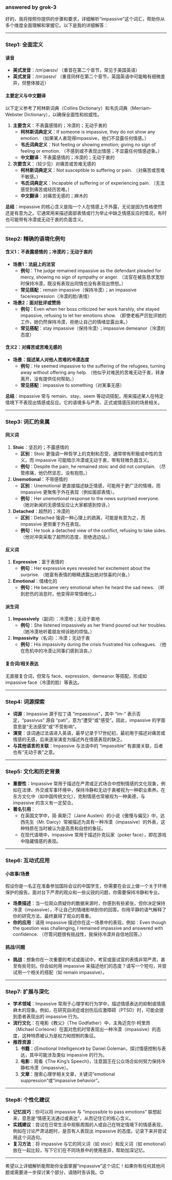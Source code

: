 ### answered by grok-3
好的，我将按照你提供的步骤和要求，详细解析“impassive”这个词汇，帮助你从多个维度全面理解和掌握它。以下是我的详细解答：

---

### Step1: 全面定义

#### 读音
- **美式发音**：/ɪmˈpæsɪv/ （重音在第二个音节，常见于美国英语）
- **英式发音**：/ɪmˈpasɪv/ （重音同样在第二个音节，英国英语中可能略有细微差异，但整体接近）

#### 主要定义与中文翻译
以下定义参考了柯林斯词典（Collins Dictionary）和韦氏词典（Merriam-Webster Dictionary），以确保全面性和权威性。

1. **主要含义**：不表露感情的；冷漠的；无动于衷的
   - **柯林斯词典定义**：If someone is impassive, they do not show any emotion. （如果某人表现得impassive，他们不显露任何情感。）
   - **韦氏词典定义**：Not feeling or showing emotion; giving no sign of feeling or emotion. （不感到或不表现出情感；不显露任何情感迹象。）
   - **中文翻译**：不表露感情的；冷漠的；无动于衷的
2. **次要含义**：（较少见）对痛苦或苦难无感的
   - **柯林斯词典定义**：Not susceptible to suffering or pain. （对痛苦或苦难不敏感。）
   - **韦氏词典定义**：Incapable of suffering or of experiencing pain. （无法感受到痛苦或经历苦难。）
   - **中文翻译**：对痛苦无感的；麻木的

**总结**：impassive 的核心含义是指一个人在情感上不外露，无论是因为性格使然还是有意为之。它通常用来描述面部表情或行为举止中缺乏情感反应的情况，有时也可能带有冷漠或无动于衷的负面含义。

---

### Step2: 精确的语境化例句

#### 含义1：不表露感情的；冷漠的；无动于衷的
- **场景1：法庭上的法官**
  - **例句**：The judge remained impassive as the defendant pleaded for mercy, showing no sign of sympathy or anger. （法官在被告恳求宽恕时保持冷漠，既没有表现出同情也没有表现出愤怒。）
  - **常见搭配**：remain impassive（保持冷漠）；an impassive face/expression（冷漠的脸/表情）
- **场景2：面对批评或赞扬**
  - **例句**：Even when her boss criticized her work harshly, she stayed impassive, refusing to let her emotions show. （即使老板严厉批评她的工作，她仍然保持冷漠，拒绝让自己的情绪显露出来。）
  - **常见搭配**：stay impassive（保持冷漠）；impassive demeanor（冷漠的态度）

#### 含义2：对痛苦或苦难无感的
- **场景：描述某人对他人苦难的冷漠态度**
  - **例句**：He seemed impassive to the suffering of the refugees, turning away without offering any help. （他似乎对难民的苦难无动于衷，转身离开，没有提供任何帮助。）
  - **常见搭配**：impassive to something（对某事无感）

**总结**：impassive 常与 remain、stay、seem 等动词搭配，用来描述某人在特定情境下不表现出情感或反应。它的语境多与严肃、正式或情感压抑的场景相关。

---

### Step3: 词汇的亲属

#### 同义词
1. **Stoic**：坚忍的；不露感情的
   - **区别**：Stoic 更强调一种哲学上的克制和忍受，通常带有积极或中性的含义，而 impassive 可能暗示冷漠或无动于衷，带有轻微负面含义。
   - **例句**：Despite the pain, he remained stoic and did not complain. （尽管疼痛，他仍然坚忍，没有抱怨。）
2. **Unemotional**：不带感情的
   - **区别**：Unemotional 更直接描述缺乏情感，可能用于更广泛的情境，而 impassive 更聚焦于外在表现（例如面部表情）。
   - **例句**：Her unemotional response to the news surprised everyone. （她对新闻的无感情反应让大家都感到惊讶。）
3. **Detached**：超然的；冷漠的
   - **区别**：Detached 强调一种心理上的疏离，可能是有意为之，而 impassive 更侧重于外在表现。
   - **例句**：He took a detached view of the conflict, refusing to take sides. （他对冲突采取了超然的态度，拒绝选边站。）

#### 反义词
1. **Expressive**：富于表情的
   - **例句**：Her expressive eyes revealed her excitement about the surprise. （她富有表情的眼睛透露出她对惊喜的兴奋。）
2. **Emotional**：情绪化的
   - **例句**：He became very emotional when he heard the sad news. （听到悲伤的消息时，他变得非常情绪化。）

#### 派生词
1. **Impassively**（副词）：冷漠地；无动于衷地
   - **例句**：She listened impassively as her friend poured out her troubles. （她冷漠地听着朋友倾诉她的烦恼。）
2. **Impassivity**（名词）：冷漠；无动于衷
   - **例句**：His impassivity during the crisis frustrated his colleagues. （他在危机中的冷漠让同事们感到沮丧。）

#### 复合词/相关表达
无直接复合词，但常与 face、expression、demeanor 等搭配，形成如 impassive face（冷漠的脸）等表达。

---

### Step4: 词源探索

- **词源**：Impassive 源于拉丁语 “impassivus”，其中 “im-” 表示否定，“passivus” 源自 “pati”，意为“遭受”或“感受”。因此，impassive 的字面意思是“无法感受”或“不受影响”。
- **演变**：该词通过法语进入英语，最早记录于17世纪初，最初用于描述对痛苦或情感的无感，后来逐渐演变为描述外在情感表现的缺乏。
- **与其他语言的关联**：Impassive 与法语中的 “impassible” 有直接关联，后者也有“无动于衷”之意。

---

### Step5: 文化和历史背景

- **重要性**：Impassive 常用于描述在严肃或正式场合中控制情感的文化现象，例如在法律、外交或军事环境中，保持冷静和无动于衷被视为一种职业素养。在东方文化中（如中国传统文化），克制情感也常被视为一种美德，与 impassive 的含义有一定契合。
- **著名引用**：
  - 在英国文学中，简·奥斯汀（Jane Austen）的小说《傲慢与偏见》中，达西先生（Mr. Darcy）常被描述为具有一种冷漠（impassive）的外表，这种特质在当时被认为是高贵和自控的象征。
  - 在现代语境中，impassive 常用于描述扑克玩家（poker face），即在游戏中隐藏情感的表现。

---

### Step6: 互动式应用

#### 小故事/场景
假设你是一名正在准备参加国际会议的中国学生，你需要在会议上做一个关于环境保护的报告。面对台下严肃的观众和一些尖锐的问题，你需要保持冷静和专业。
- **场景描述**：当一位观众质疑你的数据来源时，你感到有些紧张，但你决定保持冷漠（impassive），不让自己的情绪影响到你的回答。你用平静的语气解释了你的研究方法，最终赢得了观众的尊重。
- **你的应用**：请用 impassive 描述你在这一场景中的表现，例如：Even though the question was challenging, I remained impassive and answered with confidence. （尽管问题很有挑战性，我保持冷漠并自信地回答。）

#### 挑战/问题
- **挑战**：想象你在一次重要的考试或面试中，考官或面试官的表情非常严肃，甚至有些苛刻。你会如何用 impassive 来描述他们的态度？请写一个短句，并尝试用一个相关的搭配（如 remain impassive）。

---

### Step7: 扩展与深化

- **学术领域**：Impassive 常用于心理学和行为学中，描述情感表达的抑制或情感麻木的现象。例如，在研究自闭症或创伤后应激障碍（PTSD）时，可能会提到患者表现出的 impassive 行为。
- **流行文化**：在电影《教父》（The Godfather）中，主角迈克尔·柯里昂（Michael Corleone）在面对危机时常表现出一种冷漠（impassive）的态度，这种特质被认为是权力和控制的象征。
- **推荐资源**：
  1. **书籍**：《Emotional Intelligence》 by Daniel Goleman，探讨情感控制与表达，其中可能涉及类似 impassive 的行为。
  2. **电影**：观看《The King’s Speech》，注意国王在公众场合如何努力保持冷静和冷漠（impassive）。
  3. **文章**：搜索心理学相关文章，关键词“emotional suppression”或“impassive behavior”。

---

### Step8: 个性化建议

- **记忆技巧**：你可以将 impassive 与 “impossible to pass emotions” 联想起来，意思是“情感无法通过或表达”，从而记住它的核心含义。
- **实践建议**：尝试在日常生活中观察周围的人或自己在特定情境下的情感表现，例如在讨论严肃话题时，是否有人表现出 impassive 的态度。记录下来并尝试用这个词造句。
- **复习方法**：将 impassive 与它的同义词（如 stoic）和反义词（如 emotional）放在一起比较，写下它们在不同场景中的使用差异，帮助加深记忆。

---

希望以上详细解析能帮助你全面掌握“impassive”这个词汇！如果你有任何其他问题或需要进一步探讨某个部分，请随时告诉我。😊